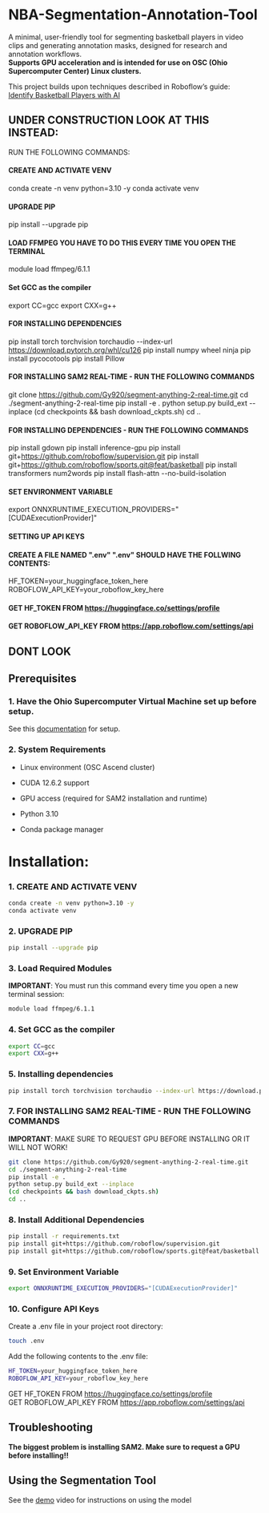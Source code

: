 # NBA-Segmentation-Annotation-Tool

A minimal, user-friendly tool for segmenting basketball players in video clips and generating annotation masks, designed for research and annotation workflows.  
 **Supports GPU acceleration and is intended for use on OSC (Ohio Supercomputer Center) Linux clusters.**

 This project builds upon techniques described in Roboflow’s guide:  
[Identify Basketball Players with AI](https://blog.roboflow.com/identify-basketball-players/)

## UNDER CONSTRUCTION LOOK AT THIS INSTEAD:
RUN THE FOLLOWING COMMANDS:

#### CREATE AND ACTIVATE VENV
conda create -n venv python=3.10 -y
conda activate venv

#### UPGRADE PIP
pip install --upgrade pip

#### LOAD FFMPEG YOU HAVE TO DO THIS EVERY TIME YOU OPEN THE TERMINAL
module load ffmpeg/6.1.1

#### Set GCC as the compiler
export CC=gcc
export CXX=g++

#### FOR INSTALLING DEPENDENCIES
pip install torch torchvision torchaudio --index-url https://download.pytorch.org/whl/cu126
pip install numpy wheel ninja
pip install pycocotools
pip install Pillow

#### FOR INSTALLING SAM2 REAL-TIME - RUN THE FOLLOWING COMMANDS
git clone https://github.com/Gy920/segment-anything-2-real-time.git
cd ./segment-anything-2-real-time
pip install -e .
python setup.py build_ext --inplace
(cd checkpoints && bash download_ckpts.sh)
cd ..

#### FOR INSTALLING DEPENDENCIES - RUN THE FOLLOWING COMMANDS
pip install gdown
pip install inference-gpu
pip install git+https://github.com/roboflow/supervision.git
pip install git+https://github.com/roboflow/sports.git@feat/basketball
pip install transformers num2words
pip install flash-attn --no-build-isolation

#### SET ENVIRONMENT VARIABLE
export ONNXRUNTIME_EXECUTION_PROVIDERS="[CUDAExecutionProvider]"

#### SETTING UP API KEYS
#### CREATE A FILE NAMED ".env" ".env" SHOULD HAVE THE FOLLWING CONTENTS:
HF_TOKEN=your_huggingface_token_here
ROBOFLOW_API_KEY=your_roboflow_key_here

#### GET HF_TOKEN FROM https://huggingface.co/settings/profile
#### GET ROBOFLOW_API_KEY FROM https://app.roboflow.com/settings/api

## DONT LOOK
## Prerequisites 

### 1. Have the Ohio Supercomputer Virtual Machine set up before setup.

See this [documentation](https://docs.google.com/document/d/18efM3UhXIMKOZ-e1weG6fw2CS5-esf2s--cmgjhlOIs/edit?usp=sharing) for setup.

### 2. System Requirements

- Linux environment (OSC Ascend cluster)

- CUDA 12.6.2 support

- GPU access (required for SAM2 installation and runtime)

- Python 3.10

- Conda package manager


# Installation:

### 1. CREATE AND ACTIVATE VENV
```bash
conda create -n venv python=3.10 -y  
conda activate venv
```

### 2. UPGRADE PIP
```bash
pip install --upgrade pip
```

### 3. Load Required Modules
**IMPORTANT**: You must run this command every time you open a new terminal session:
```bash
module load ffmpeg/6.1.1
```  

### 4. Set GCC as the compiler
```bash
export CC=gcc  
export CXX=g++
```

### 5. Installing dependencies  
```bash
pip install torch torchvision torchaudio --index-url https://download.pytorch.org/whl/cu126  
```

### 7. FOR INSTALLING SAM2 REAL-TIME - RUN THE FOLLOWING COMMANDS  
**IMPORTANT**: MAKE SURE TO REQUEST GPU BEFORE INSTALLING OR IT WILL NOT WORK!
```bash
git clone https://github.com/Gy920/segment-anything-2-real-time.git    
cd ./segment-anything-2-real-time  
pip install -e .  
python setup.py build_ext --inplace  
(cd checkpoints && bash download_ckpts.sh)  
cd ..
```

### 8. Install Additional Dependencies
```bash
pip install -r requirements.txt
pip install git+https://github.com/roboflow/supervision.git  
pip install git+https://github.com/roboflow/sports.git@feat/basketball
```

### 9. Set Environment Variable
```bash
export ONNXRUNTIME_EXECUTION_PROVIDERS="[CUDAExecutionProvider]"
```  

### 10. Configure API Keys

Create a .env file in your project root directory:
```bash
touch .env
```
Add the following contents to the .env file:
```bash
HF_TOKEN=your_huggingface_token_here  
ROBOFLOW_API_KEY=your_roboflow_key_here
```

GET HF_TOKEN FROM https://huggingface.co/settings/profile  
GET ROBOFLOW_API_KEY FROM https://app.roboflow.com/settings/api

## Troubleshooting 
**The biggest problem is installing SAM2. Make sure to request a GPU before installing!!**

## Using the Segmentation Tool

See the [demo](https://osumlb.slack.com/files/U09DJRDN33R/F09KNUBP25D/segmentationtool.mp4) video for instructions on using the model
